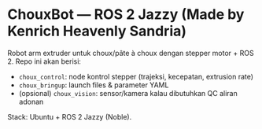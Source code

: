 # ChouxBot — ROS 2 Jazzy (Made by Kenrich Heavenly Sandria)

Robot arm extruder untuk choux/pâte à choux dengan stepper motor + ROS 2.
Repo ini akan berisi:
- `choux_control`: node kontrol stepper (trajeksi, kecepatan, extrusion rate)
- `choux_bringup`: launch files & parameter YAML
- (opsional) `choux_vision`: sensor/kamera kalau dibutuhkan QC aliran adonan

Stack: Ubuntu + ROS 2 Jazzy (Noble).
